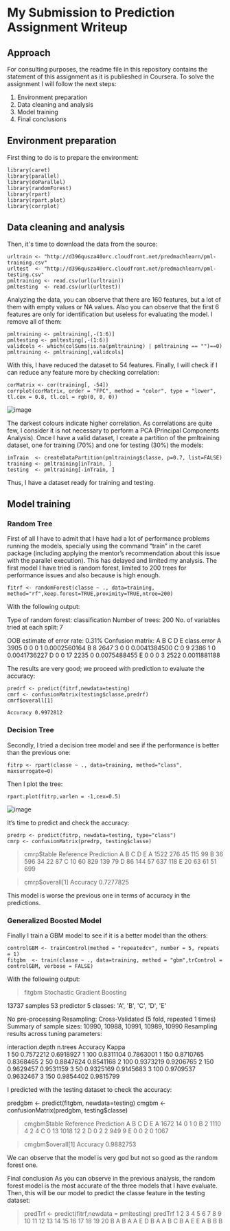 # My Submission to Prediction Assignment Writeup
## Approach
For consulting purposes, the readme file in this repository contains the statement of this assignment as it is publieshed in Coursera. To solve the assignment I will follow the next steps:
1.	Environment preparation
2.	Data cleaning and analysis
3.	Model training
4.	Final conclusions

## Environment preparation
First thing to do is to prepare the environment:

	library(caret)
	library(parallel)
	library(doParallel)
	library(randomForest)
	library(rpart)
	library(rpart.plot)
	library(corrplot)

## Data cleaning and analysis
Then, it's time to download the data from the source:

	urltrain <- "http://d396qusza40orc.cloudfront.net/predmachlearn/pml-training.csv"
	urltest  <- "http://d396qusza40orc.cloudfront.net/predmachlearn/pml-testing.csv"
	pmltraining <- read.csv(url(urltrain))
	pmltesting  <- read.csv(url(urltest))

Analyzing the data, you can observe that there are 160 features, but a lot of them with empty values or NA values.
Also you can observe that the first 6 features are only for identification but useless for evaluating the model.
I remove all of them:

	pmltraining <- pmltraining[,-(1:6)]
	pmltesting <- pmltesting[,-(1:6)]
	validcols <- which(colSums(is.na(pmltraining) | pmltraining == "")==0)
	pmltraining <- pmltraining[,validcols]

With this, I have reduced the dataset to 54 features.
Finally, I will check if I can reduce any feature more by checking correlation:

	corMatrix <- cor(training[, -54])
	corrplot(corMatrix, order = "FPC", method = "color", type = "lower", tl.cex = 0.8, tl.col = rgb(0, 0, 0))

![image](https://user-images.githubusercontent.com/39746052/43812362-42c0b5b0-9ac1-11e8-992f-f3cd622b3bda.png)

The darkest colours indicate higher correlation. As correlations are quite few, I consider it is not necessary to perform a PCA (Principal Components Analysis).
Once I have a valid dataset, I create a partition of the pmltraining dataset, one for training (70%) and one for testing (30%) the models:

	inTrain  <- createDataPartition(pmltraining$classe, p=0.7, list=FALSE)
	training <- pmltraining[inTrain, ]
	testing  <- pmltraining[-inTrain, ]

Thus, I have a dataset ready for training and testing.

## Model training
### Random Tree
First of all I have to admit that I have had a lot of performance problems running the models, specially using the command “train” in the caret package (including applying the mentor’s recommendation about this issue with the parallel execution). This has delayed and limited my analysis.
The first model I have tried is random forest, limited to 200 trees for performance issues and also because is high enough.

	fitrf <- randomForest(classe ~ ., data=training, method="rf",keep.forest=TRUE,proximity=TRUE,ntree=200)

With the following output: 

Type of random forest: classification
 Number of trees: 200
 No. of variables tried at each split: 7
 
 OOB estimate of  error rate: 0.31%
 Confusion matrix:
 A 	B    	C   	D    	E  	class.error
 A	3905	0 	0	0	1 	0.0002560164
 B    	8 	2647    	3    	0    	0 	0.0041384500
 C    	0    	9 	2386    	1    	0 	0.0041736227
 D    	0    	0   	17 	2235    	0 	0.0075488455
 E    	0    	0    	0    	3 	2522 	0.0011881188

The results are very good; we proceed with prediction to evaluate the accuracy:

	predrf <- predict(fitrf,newdata=testing)
	cmrf <- confusionMatrix(testing$classe,predrf)
	cmrf$overall[1]

	Accuracy 0.9972812 

### Decision Tree
Secondly, I tried a decision tree model and see if the performance is better than the previous one:

	fitrp <- rpart(classe ~ ., data=training, method="class", maxsurrogate=0)

Then I plot the tree:

	rpart.plot(fitrp,varlen = -1,cex=0.5)

![image](https://user-images.githubusercontent.com/39746052/43812470-c117ff72-9ac1-11e8-8958-8599398b422f.png)
 
It’s time to predict and check the accuracy:

	predrp <- predict(fitrp, newdata=testing, type="class")
	cmrp <- confusionMatrix(predrp, testing$classe)

> cmrp$table
          Reference
Prediction    A    B    C    D    E
         A 1522  276   45  115   99
         B   36  596   34   22   87
         C   10   60  829  139   79
         D   86  144   57  637  118
         E   20   63   61   51  699

> cmrp$overall[1]
 Accuracy 0.7277825 

This model is worse the previous one in terms of accuracy in the predictions.

### Generalized Boosted Model
Finally I train a GBM model to see if it is a better model than the others:

	controlGBM <- trainControl(method = "repeatedcv", number = 5, repeats = 1)
	fitgbm  <- train(classe ~ ., data=training, method = "gbm",trControl = controlGBM, verbose = FALSE)

With the following output:
> fitgbm
Stochastic Gradient Boosting 

13737 samples
   53 predictor
    5 classes: 'A', 'B', 'C', 'D', 'E' 

No pre-processing
Resampling: Cross-Validated (5 fold, repeated 1 times) 
Summary of sample sizes: 10990, 10988, 10991, 10989, 10990 
Resampling results across tuning parameters:

  interaction.depth  n.trees  Accuracy   Kappa    
  1                   50      0.7572212  0.6918927
  1                  100      0.8311104  0.7863001
  1                  150      0.8710765  0.8368465
  2                   50      0.8847624  0.8541168
  2                  100      0.9373219  0.9206765
  2                  150      0.9629457  0.9531159
  3                   50      0.9325169  0.9145683
  3                  100      0.9709537  0.9632467
  3                  150      0.9854402  0.9815799

I predicted with the testing dataset to check the accuracy:

predgbm <- predict(fitgbm, newdata=testing)
cmgbm <- confusionMatrix(predgbm, testing$classe)

> cmgbm$table
          Reference
Prediction    A    B    C    D    E
         A 1672   14    0    1    0
         B    2 1110    4    2    4
         C    0   13 1018   12    2
         D    0    2    2  949    9
         E    0    0    2    0 1067

> cmgbm$overall[1]
 Accuracy 0.9882753 

We can observe that the model is very god but not so good as the random forest one.

Final conclusion
As you can observe in the previous analysis, the random forest model is the most accurate of the three models that I have evaluate. Then, this will be our model to predict the classe feature in the testing dataset:
> predTrf <- predict(fitrf,newdata = pmltesting)
> predTrf
 1  2  3  4  5  6  7  8  9 10 11 12 13 14 15 16 17 18 19 20 
 B  A  B  A  A  E  D  B  A  A  B  C  B  A  E  E  A  B  B  B 

